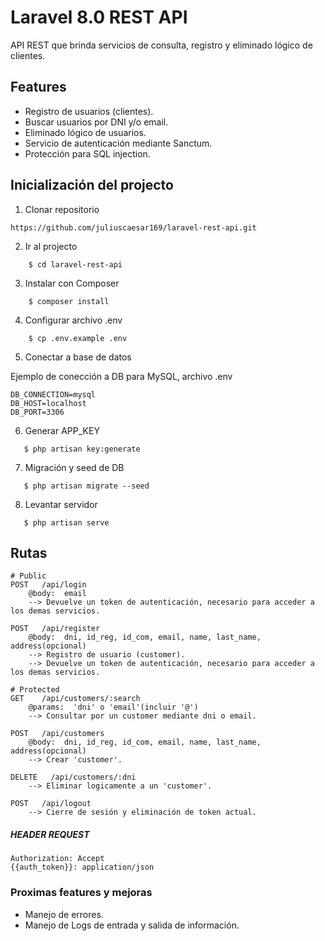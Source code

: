 # Laravel 8.0 REST API

API REST que brinda servicios de consulta, registro y eliminado lógico de clientes.


## Features
- Registro de usuarios (clientes).
- Buscar usuarios por DNI y/o email.
- Eliminado lógico de usuarios.
- Servicio de autenticación mediante Sanctum.
- Protección para SQL injection.


## Inicialización del projecto

1. Clonar repositorio

```
https://github.com/juliuscaesar169/laravel-rest-api.git
```

2. Ir al projecto

```
    $ cd laravel-rest-api
```

3. Instalar con Composer

```
    $ composer install
```

4. Configurar archivo .env

```
    $ cp .env.example .env
```

5. Conectar a base de datos

Ejemplo de conección a DB para MySQL, archivo .env

```
DB_CONNECTION=mysql
DB_HOST=localhost
DB_PORT=3306
```

6. Generar APP_KEY

```
   $ php artisan key:generate
```

7. Migración y seed de DB

```
   $ php artisan migrate --seed
```

8. Levantar servidor

```
   $ php artisan serve
```


## Rutas

```
# Public
POST   /api/login
    @body:  email
    --> Devuelve un token de autenticación, necesario para acceder a los demas servicios.

POST   /api/register
    @body:  dni, id_reg, id_com, email, name, last_name, address(opcional)
    --> Registro de usuario (customer).
    --> Devuelve un token de autenticación, necesario para acceder a los demas servicios.

# Protected
GET    /api/customers/:search
    @params:  'dni' o 'email'(incluir '@')
    --> Consultar por un customer mediante dni o email.

POST   /api/customers
    @body:  dni, id_reg, id_com, email, name, last_name, address(opcional)
    --> Crear 'customer'.

DELETE   /api/customers/:dni
    --> Eliminar logicamente a un 'customer'.

POST   /api/logout
    --> Cierre de sesión y eliminación de token actual.
```


##### HEADER REQUEST
```
Authorization: Accept
{{auth_token}}: application/json
```


### Proximas features y mejoras
- Manejo de errores.
- Manejo de Logs de entrada y salida de información.
